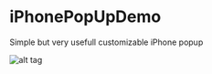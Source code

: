 iPhonePopUpDemo
===============

Simple but very usefull customizable iPhone popup

![alt tag](http://imagizer.imageshack.us/v2/640x480q90/850/wbuq.png)
